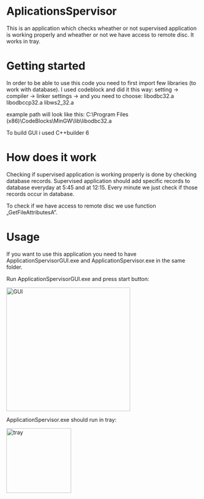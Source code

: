 # AplicationsSpervisor

This is an application which checks wheather or not supervised application is working properly and wheather or not we have access to remote disc. It works in tray.



# Getting started

In order to be able to use this code you need to first import few libraries (to work with database). I used codeblock and did it this way: setting -> compiler -> linker settings -> and you need to choose:
libodbc32.a
libodbccp32.a
libws2_32.a

example path will look like this: C:\Program Files (x86)\CodeBlocks\MinGW\lib\libodbc32.a

To build GUI i used C++builder 6

# How does it work

Checking if supervised application is working properly is done by checking database records. Supervised application should add specific records to database everyday at 5:45 and at 12:15. Every minute we just check if those records occur in database.

To check if we have access to remote disc we use function „GetFileAttributesA”.

# Usage

If you want to use this application you need to have ApplicationSpervisorGUI.exe and ApplicationSpervisor.exe in the same folder. 

Run ApplicationSpervisorGUI.exe and press start button:

<img width="323" alt="GUI" src="https://user-images.githubusercontent.com/60007028/108282081-465aae80-7181-11eb-9097-c7458565847f.png">

ApplicationSpervisor.exe should run in tray:

<img width="169" alt="tray" src="https://user-images.githubusercontent.com/60007028/108282371-c8e36e00-7181-11eb-85b2-6ddceea15149.png">


